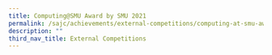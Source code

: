 ```yaml
---
title: Computing@SMU Award by SMU 2021
permalink: /sajc/achievements/external-competitions/computing-at-smu-award-by-smu-2021/
description: ""
third_nav_title: External Competitions
---
```

